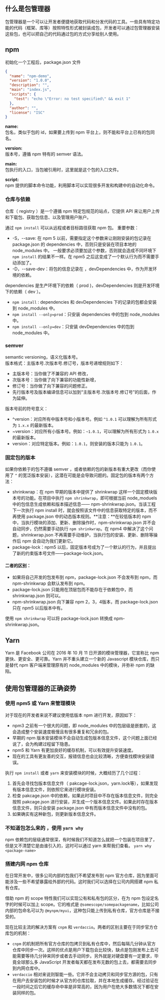 ## 什么是包管理器
包管理器是一个可以让开发者便捷地获取代码和分发代码的工具。一些具有特定功能的代码（框架、库等）按照特性形式被封装成包，开发者可以通过包管理器安装这些包，也可以把自己的代码通过包的方式分享给别人使用。

## npm
初始化一个工程后，package.json 文件
```json
{
  "name": "npm-demo",
  "version": "1.0.0",
  "description": "",
  "main": "index.js",
  "scripts": {
    "test": "echo \"Error: no test specified\" && exit 1"
  },
  "author": "",
  "license": "ISC"
}
```
**name:**</br>
包名，类似于包的 id，如果要上传到 npm 平台上，则不能和平台上已有的包同名。

 **version:**</br>
版本号，遵循 npm 特有的 semver 语法。

**main:**</br>
包执行的入口，当包被引用时，这里就是这个包的入口文件。

**script:**</br>
npm 提供的脚本命令功能，利用脚本可以实现很多开发和构建中的自动化命令。

### 仓库与依赖
 仓库（ registry ）是一个遵循 npm 特定包规范的站点，它提供 API 来让用户上传和下载包、获取包信息、以及管理用户账户。
 
 通过 `npm install` 可以从远程或者目标路径获取 npm 包。
 重要参数：
  - -S，--save: 在 npm 5 以前，需要指定这个参数来让刚刚安装的包记录在 package.json 的 dependencies 中，否则只是安装在项目本地的 node_modules 中。 一般要求必须要加这个参数，否则就会造成不同环境下 `npm install` 的结果不一样。在 npm5 之后这变成了一个默认行为而不需要手动添加了。
  - -D，--save-dev：将包的信息记录在 ，devDependencies 中，作为开发环境的依赖。
  
  dependencies 是生产环境下的依赖（ prod )，devDependencies 则是开发环境下的依赖（ dev ）。
  - `npm install` : dependencies 和 devDependencies 下的记录的包都会安装到 node_modules 中。 
  - `npm install --only=prod`：只安装 dependencies 中的包到 node_modules 中。
  - `npm install --only=dev`：只安装 devDependencies 中的包到 node_modules 中。

### semver
semantic versioning，语义化版本号。</br>
版本格式：主版本号.次版本号.修订号，版本号递增规则如下：
- 主版本号：当你做了不兼容的 API 修改，
- 次版本号：当你做了向下兼容的功能性新增，
- 修订号：当你做了向下兼容的问题修正。
- 先行版本号及版本编译信息可以加到“主版本号.次版本号.修订号”的后面，作为延伸。

版本号前的符号意义：
- ^version：对应所有中版本号和小版本号。例如 `^1.0.1` 可以理解为所有形式为 `1.x.x` 的最新版本。
- ~version：对应所有小版本号。例如：`~1.0.1`，可以理解为所有形式为 `1.0.x` 的最新版本。
- version：对应特定版本。例如：`1.0.1`，则安装的版本只能为 `1.0.1`。

### 固定包的版本
如果你依赖于的包不遵循 semver ，或者依赖的包的新版本有重大更改（而你使用了 `^` 的宽泛版本安装），这潜在可能是会导致问题的。固定包的版本有两个方法：
- shrinkwrap：在 npm 早期的版本中提供了 shrinkwrap 这样一个固定模块版本号的功能。在项目中执行 `npm shrinkwrap`，即可根据当前 node_moduels 中的包信息生成依赖和版本描述信息—— npm-shrinkwrap.json。当该工程下一次执行 npm install 时，就会按照该文件中的信息获取特定的版本，而不再使用 package.json 中的动态版本规则。**注意：**在较低版本的 npm 中，当执行模块的添加、更新、删除操作时，npm-shrinkwrap.json 并不会自动同步，仍然需要手动执行 `npm shrinkwrap`。在 npm4 中解决了这个问题，shrinkwrap.json 不再需要手动维护，当执行包的安装、更新、删除等操作后 npm 会自动为我们更新它。
- package-lock：npm5 以后，固定版本号成为了一个默认的行为，并且提出了新的约束版本号文件——package-lock.json。
#### 二者的区别：
- 如果将自己开发的包发布到 npm，package-lock.json 不会发布到 npm，而 npm-shrinkwrap 会默认发布到 npm。
- package-lock.json 只能用在顶层包而不能存在于依赖包中，而 shrinkwrap.json 则可以。
- npm-shrinkwrap.json 向下兼容 npm 2，3，4版本，而 package-lock.json 只在 npm5 以后版本中有。

使用 `npm shrinkwrap` 可以将 package-lock.json 转换成 npm-shrinkwrap.json。 

## Yarn
Yarn 是 Facebook 公司在 2016 年 10 月 11 日开源的模块管理器，它宣称比 npm 更快、更安全、更可靠。Yarn 并不重头建立一个新的 Javascript 模块仓库，而只是替代 npm 客户端来管理原有的 node_modules 中的模块，并弥补 npm 的缺陷。

## 使用包管理器的正确姿势
### 使用 npm5 或 Yarn 来管理模块
对于现在的开发者来说不建议使用低版本 npm 进行开发，原因如下：
- npm3 之前有一个很大的问题，即 node_modules 中的包层级是嵌套的，这会造成整个安装速度极慢且有很多重复和冗余的包。
- 早期的 npm 版本安装模块不会自动生成包版本信息文件，这个问题上面已经说了，会为构建过程留下隐患。
- npm5 和 Yarn 有更加良好的缓存机制，可以有效提升安装速度。
- 现在的工具有更友善的交互，报错信息也会比较清晰，方便查找模块安装错误。

执行 `npm install` 或者 `yarn` 来安装模块的时候，大概经历了几个过程：
1. 首先会寻找包版本信息文件（ pakcage-lock.json，yarn.lock等），如果发现有版本信息文件，则依照它来进行模块安装。
2. 检查 pakcage.json 中的依赖，如果此时项目中不存在版本信息文件，则完全按照 pakcage.json 进行安装，并生成一个版本信息文件。如果此时存在版本信息文件，则只会安装 package.json 中有而版本信息文件中没有的包。
3. 如果确实有这种新包，则更新版本信息文件。

###  不知道包怎么来的 ，使用 `yarn why`
npm 依赖包的层级通常很深，有时候我们不知道怎么就把一个包装在项目里了，但是又不清楚它是由谁引入的，这时可以通过 yarn 来帮我们查看。
`yarn why <package-name>`
### 搭建内网 npm 仓库
在日常开发中，很多公司内部的包我们不希望发布到 npm 官方仓库，因为里面可能涉及一些不希望暴露给外部的代码。这时我们可以选择在公司内网搭建 npm 私有仓库。

借助 npm 的 scope 特性我们可以实现公有和私有包的区分，在为 npm 包设定名字的时候可以加上 scope。它的格式是 `@somescope/somepackagename`，比如公司内部的包命名可以为 `@mynpm/myui`，这种包只能上传到私有仓库，官方仓库是不接受的。

现在比较主流的解决方案有 `cnpm` 和 `verdaccio`。两者的区别主要在于同步官方仓库包的机制：

- `cnpm` 的机制把所有官方仓库的包拷贝到私有仓库中，然后每隔几分钟从官方仓库中同步一次。这样的优点是用户下载包会比较快，缺点是包刚发布上去可能需要等待几分钟来同步或者去手动同步。另外就是对硬盘要有一定要求，毕竟全球那么多 JavaScript 开发者每天都在发布无数的包上去，都需要去同步到内网仓库中。
- `verdaccio` 相对来说则智能一些。它并不会主动拷贝和同步官方源的包，只有在用户去安装包的时候才从官方的仓库拉取，并在本地生成缓存。经过验证在一段时间之后它的缓存命中率是非常高的，因为用户在绝大多数情况下都在安装同样的包。